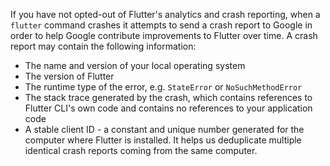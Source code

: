 If you have not opted-out of Flutter's analytics and crash reporting, when a `flutter` command crashes it attempts to send a crash report to Google in order to help Google contribute improvements to Flutter over time. A crash report may contain the following information:

* The name and version of your local operating system
* The version of Flutter
* The runtime type of the error, e.g. `StateError` or `NoSuchMethodError`
* The stack trace generated by the crash, which contains references to Flutter CLI's own code and contains no references to your application code
* A stable client ID - a constant and unique number generated for the computer where Flutter is installed. It helps us deduplicate multiple identical crash reports coming from the same computer.
